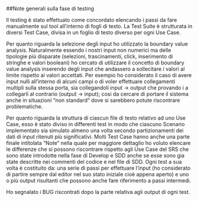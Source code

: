 ##Note generali sulla fase di testing

Il testing è stato effettuato come concordato elencando i passi da fare manualmente sul tool all’interno di fogli di testo. La Test Suite è strutturata in diversi Test Case, divisa in un foglio di testo diverso per ogni Use Case.

 Per quanto riguarda la selezione degli input ho utilizzato la boundary value analysis. Naturalmente essendo i nostri input non  numerici ma delle tipologie più disparate (selezioni, trascinamenti, click, inserimento di stringhe e valori booleani) ho cercato di utilizzare il concetto di boundary value analysis inserendo degli input che andassero a sollecitare i valori al limite rispetto ai valori accettati. Per esempio ho considerato il caso di avere input nulli all’interno di alcuni campi o di voler effettuare collegamenti multipli sulla stessa porta, sia collegandoli input → output che provando i a collegarli al contrario (output → input); cosi da cercare di portare il sistema anche in situazioni “non standard” dove si sarebbero potute riscontrare problematiche.


Per quanto riguarda la struttura di ciascun file di testo relativo ad uno Use Case, esso è stato diviso in differenti test in modo che ciascuno Scenario implementato sia simulato almeno una volta secondo partizionamenti dei dati di input ritenuti più significativi.
Molti Test Case hanno anche una parte finale intitolata “Note” nella quale per maggiore dettaglio ho voluto elencare le differenze che si possono riscontrare rispetto agli Use Case del SRS che sono state introdotte nella fase di Develop e SDD anche se esse sono gia state descritte nei commenti del codice e nel file di SDD. 
Ogni test a sua volta è costituito da: una serie di passi per effettuare l’input (ho considerato di partire sempre dal editor nel suo stato iniziale cioè appena aperto) e uno o più output risultanti che possono anche fare riferimento a passi intermedi. 

Ho segnalato i BUG riscontrati dopo la parte relativa agli output di ogni test.

